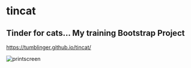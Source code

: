 # tincat

## Tinder for cats... My training Bootstrap Project 

https://tumblinger.github.io/tincat/

![printscreen](https://user-images.githubusercontent.com/77502878/154588570-2f260916-dee2-448a-99b5-ab7c5ed49377.JPG)
